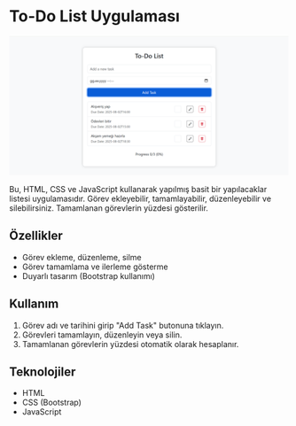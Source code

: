 # To-Do List Uygulaması

![To-Do List Uygulaması](ss/todo1.png)

Bu, HTML, CSS ve JavaScript kullanarak yapılmış basit bir yapılacaklar listesi uygulamasıdır. Görev ekleyebilir, tamamlayabilir, düzenleyebilir ve silebilirsiniz. Tamamlanan görevlerin yüzdesi gösterilir.

## Özellikler
- Görev ekleme, düzenleme, silme
- Görev tamamlama ve ilerleme gösterme
- Duyarlı tasarım (Bootstrap kullanımı)

## Kullanım
1. Görev adı ve tarihini girip "Add Task" butonuna tıklayın.
2. Görevleri tamamlayın, düzenleyin veya silin.
3. Tamamlanan görevlerin yüzdesi otomatik olarak hesaplanır.

## Teknolojiler
- HTML
- CSS (Bootstrap)
- JavaScript
